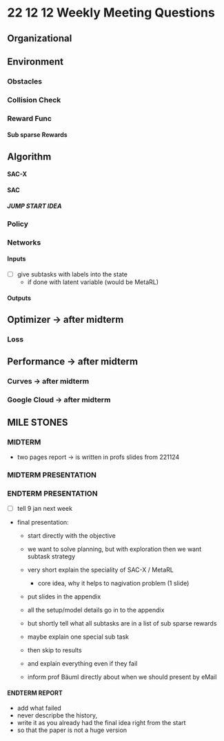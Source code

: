 # 22 12 12 Weekly Meeting Questions

## Organizational

## Environment

### Obstacles

### Collision Check
### Reward Func
#### Sub sparse Rewards
  
## Algorithm
#### SAC-X
#### SAC
##### JUMP START IDEA

### Policy
### Networks
#### Inputs
- [ ] give subtasks with labels into the state
  - if done with latent variable (would be MetaRL) 

#### Outputs

## Optimizer -> **after midterm**
### Loss
## Performance -> **after midterm**

### Curves -> **after midterm**


### Google Cloud -> **after midterm**


## MILE STONES

### MIDTERM
- two pages report -> is written in profs slides from 221124

### MIDTERM PRESENTATION


### ENDTERM PRESENTATION
- [ ] tell 9 jan next week

- final presentation:
  - start directly with the objective
  - we want to solve planning, but with exploration then we want subtask strategy
  - very short explain the speciality of SAC-X / MetaRL
    - core idea, why it helps to nagivation problem (1 slide)
  - put slides in the appendix 

  - all the setup/model details go in to the appendix
  - but shortly tell what all subtasks are in a list of sub sparse rewards
  - maybe explain one special sub task
  - then skip to results
  - and explain everything even if they fail
  - inform prof Bäuml directly about when we should present by eMail 

#### ENDTERM REPORT
- add what failed
- never descripbe the history, 
- write it as you already had the final idea right from the start
- so that the paper is not a huge version

